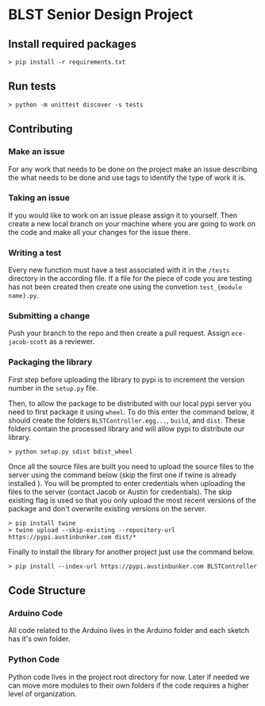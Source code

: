 # BLST Senior Design Project

## Install required packages

```
> pip install -r requirements.txt 
```

## Run tests

```
> python -m unittest discover -s tests
```

## Contributing

### Make an issue

For any work that needs to be done on the project make an issue describing the
what needs to be done and use tags to identify the type of work it is.

### Taking an issue

If you would like to work on an issue please assign it to yourself. Then create
a new local branch on your machine where you are going to work on the code and
make all your changes for the issue there.

### Writing a test

Every new function must have a test associated with it in the `/tests` directory
in the according file. If a file for the piece of code you are testing has not
been created then create one using the convetion `test_{module name}.py`.

### Submitting a change

Push your branch to the repo and then create a pull request. Assign
`ece-jacob-scott` as a reviewer. 

### Packaging the library

First step before uploading the library to pypi is to increment the version
number in the `setup.py` file.

Then, to allow the package to be distributed with our local pypi server you need
to first package it using `wheel`. To do this enter the command below, it should
create the folders `BLSTController.egg...`, `build`, and `dist`. These folders
contain the processed library and will allow pypi to distribute our library.

```
> python setup.py sdist bdist_wheel
```

Once all the source files are built you need to upload the source files to the
server using the command below (skip the first one if twine is already installed
). You will be prompted to enter credentials when uploading the files to the
server (contact Jacob or Austin for credentials). The skip existing flag is used
so that you only upload the most recent versions of the package and don't
overwrite existing versions on the server.

```
> pip install twine
> twine upload --skip-existing --repository-url https://pypi.austinbunker.com dist/*
```

Finally to install the library for another project just use the command below.

```
> pip install --index-url https://pypi.austinbunker.com BLSTController
```

## Code Structure

### Arduino Code

All code related to the Arduino lives in the Arduino folder and each sketch
has it's own folder.

### Python Code

Python code lives in the project root directory for now. Later if needed we can
move more modules to their own folders if the code requires a higher level of
organization.